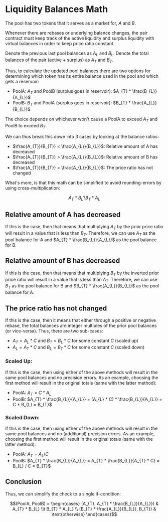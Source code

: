 # Liquidity Balances Math

The pool has two tokens that it serves as a market for, $A$ and $B$.

Whenever there are rebases or underlying balance changes, the pair contract must keep track of the active liquidity and surplus liquidity with virtual balances in order to keep price ratio constant.

Denote the previous last pool balances as $A_{L}$ and $B_{L}$. Denote the total balances of the pair (active + surplus) as $A_{T}$ and $B_{T}$.

Thus, to calculate the updated pool balances there are two options for determining which token has its entire balance used in the pool and which gets a reservoir: 
- PoolA: $A_{T}$ and PoolB (surplus goes in reservoir): $A_{T} * \frac{B_{L}}{A_{L}}$
- PoolB: $B_{T}$ and PoolA (surplus goes in reservoir): $B_{T} * \frac{A_{L}}{B_{L}}$

The choice depends on whichever won't cause a PoolA to exceed $A_{T}$ and PoolB to exceed $B_{T}$.

We can thus break this down into 3 cases by looking at the balance ratios:
- $\frac{A_{T}}{B_{T}} < \frac{A_{L}}{B_{L}}$: Relative amount of A has decreased
- $\frac{A_{T}}{B_{T}} > \frac{A_{L}}{B_{L}}$: Relative amount of B has decreased
- $\frac{A_{T}}{B_{T}} = \frac{A_{L}}{B_{L}}$: The price ratio has not changed

What's more, is that this math can be simplified to avoid rounding-errors by using cross-multiplication:
```math
A_{T} * B_{L} ? B_{T} * A_{L}
```

## Relative amount of A has decreased
If this is the case, then that means that multiplying $A_{T}$ by the prior price ratio will result in a value that is less than $B_{T}$.
Therefore, we can use $A_{T}$ as the pool balance for A and $A_{T} * \frac{B_{L}}{A_{L}}$ as the pool balance for B.

## Relative amount of B has decreased
If this is the case, then that means that multiplying $B_{T}$ by the inverted prior price ratio will result in a value that is less than $A_{T}$.
Therefore, we can use $B_{T}$ as the pool balance for B and $B_{T} * \frac{A_{L}}{B_{L}}$ as the pool balance for A.

## The price ratio has not changed
If this is the case, then it means that either through a positive or negative rebase, the total balances are integer multiples of the prior pool balances (or vice-versa).
Thus, there are two sub-cases:
- $A_{T} = A_{L} * C$ and $B_{T} = B_{L} * C$ for some constant $C$ (scaled up)
- $A_{L} = A_{T} * C$ and $B_{L} = B_{T} * C$ for some constant $C$ (scaled down)

### Scaled Up:
If this is the case, then using either of the above methods will result in the same pool balances and no precision errors.
As an example, choosing the first method will result in the original totals (same with the latter method):
- PoolA: $A_{T} = C * A_{L}$
- PoolB: $A_{T} * \frac{B_{L}}{A_{L}} = (A_{L} * C) * \frac{B_{L}}{A_{L}} = C * B_{L} = B_{T}$

### Scaled Down:
If this is the case, then using either of the above methods will result in the same pool balances and no (additional) precision errors.
As an example, choosing the first method will result in the original totals (same with the latter method):
- PoolA: $A_{T} = A_{L} / C$ 
- PoolB: $A_{T} * \frac{B_{L}}{A_{L}} = A_{T} * \frac{B_{L}}{A_{T} * C} = B_{L} / C = B_{T}$  

## Conclusion
Thus, we can simplify the check to a single if-condition:
```math
(PoolA, PoolB) = \begin{cases} (A_{T}, A_{T} * \frac{B_{L}}{A_{L}}) & A_{T} * B_{L} \lt B_{T} * A_{L} \\ (B_{T} * \frac{A_{L}}{B_{L}}, B_{T}) & \text{otherwise} \end{cases}
```